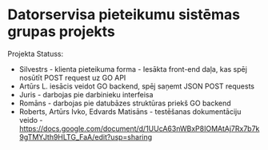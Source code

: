 # Datorservisa pieteikumu sistēmas grupas projekts
Projekta Statuss:  
* Silvestrs - klienta pieteikuma forma - Iesākta front-end daļa, kas spēj nosūtīt POST request uz GO API 
* Artūrs L. iesācis veidot GO backend, spēj saņemt JSON POST requests
* Juris - darbojas pie darbinieku interfeisa
* Romāns - darbojas pie datubāzes struktūras priekš GO backend
* Roberts, Artūrs Ivko, Edvards Matisāns - testēšanas dokumentāciju veido - https://docs.google.com/document/d/1UUcA63nWBxP8IOMAtAj7Rx7b7k9gTMYJth9HLTG_FaA/edit?usp=sharing
